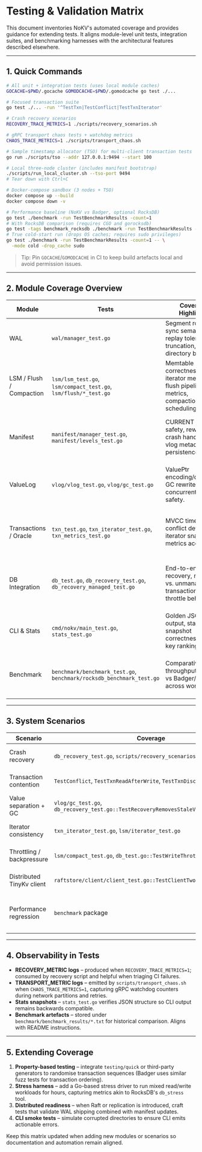 # Testing & Validation Matrix

This document inventories NoKV's automated coverage and provides guidance for extending tests. It aligns module-level unit tests, integration suites, and benchmarking harnesses with the architectural features described elsewhere.

---

## 1. Quick Commands

```bash
# All unit + integration tests (uses local module caches)
GOCACHE=$PWD/.gocache GOMODCACHE=$PWD/.gomodcache go test ./...

# Focused transaction suite
go test ./... -run '^TestTxn|TestConflict|TestTxnIterator'

# Crash recovery scenarios
RECOVERY_TRACE_METRICS=1 ./scripts/recovery_scenarios.sh

# gRPC transport chaos tests + watchdog metrics
CHAOS_TRACE_METRICS=1 ./scripts/transport_chaos.sh

# Sample timestamp allocator (TSO) for multi-client transaction tests
go run ./scripts/tso --addr 127.0.0.1:9494 --start 100

# Local three-node cluster (includes manifest bootstrap)
./scripts/run_local_cluster.sh --tso-port 9494
# Tear down with Ctrl+C

# Docker-compose sandbox (3 nodes + TSO)
docker compose up --build
docker compose down -v

# Performance baseline (NoKV vs Badger, optional RocksDB)
go test ./benchmark -run TestBenchmarkResults -count=1
# With RocksDB comparison (requires CGO and gorocksdb)
go test -tags benchmark_rocksdb ./benchmark -run TestBenchmarkResults -count=1
# True cold-start run (drops OS caches; requires sudo privileges)
go test ./benchmark -run TestBenchmarkResults -count=1 -- \
  -mode cold -drop_cache sudo
```

> Tip: Pin `GOCACHE`/`GOMODCACHE` in CI to keep build artefacts local and avoid permission issues.

---

## 2. Module Coverage Overview

| Module | Tests | Coverage Highlights | Gaps / Next Steps |
| --- | --- | --- | --- |
| WAL | `wal/manager_test.go` | Segment rotation, sync semantics, replay tolerance for truncation, directory bootstrap. | Add IO fault injection, concurrent append stress. |
| LSM / Flush / Compaction | `lsm/lsm_test.go`, `lsm/compact_test.go`, `lsm/flush/*_test.go` | Memtable correctness, iterator merging, flush pipeline metrics, compaction scheduling. | Extend backpressure assertions, test cache hot/cold split. |
| Manifest | `manifest/manager_test.go`, `manifest/levels_test.go` | CURRENT swap safety, rewrite crash handling, vlog metadata persistence. | Simulate partial edit corruption, column family extensions. |
| ValueLog | `vlog/vlog_test.go`, `vlog/gc_test.go` | ValuePtr encoding/decoding, GC rewrite, concurrent iterator safety. | Long-running GC with transactions, discard ratio edge cases. |
| Transactions / Oracle | `txn_test.go`, `txn_iterator_test.go`, `txn_metrics_test.go` | MVCC timestamps, conflict detection, iterator snapshots, metrics accounting. | Mixed workload fuzzing, managed transactions with TTL. |
| DB Integration | `db_test.go`, `db_recovery_test.go`, `db_recovery_managed_test.go` | End-to-end writes, recovery, managed vs. unmanaged transactions, throttle behaviour. | Combine ValueLog GC + compaction stress, multi-DB interference. |
| CLI & Stats | `cmd/nokv/main_test.go`, `stats_test.go` | Golden JSON output, stats snapshot correctness, hot key ranking. | CLI error handling, expvar HTTP integration tests. |
| Benchmark | `benchmark/benchmark_test.go`, `benchmark/rocksdb_benchmark_test.go` | Comparative throughput/latency vs Badger/RocksDB across workloads. | Add long-tail latency reporting, multi-threaded contention. |

---

## 3. System Scenarios

| Scenario | Coverage | Focus |
| --- | --- | --- |
| Crash recovery | `db_recovery_test.go`, `scripts/recovery_scenarios.sh` | WAL replay, missing SST cleanup, vlog GC restart, manifest rewrite safety. |
| Transaction contention | `TestConflict`, `TestTxnReadAfterWrite`, `TestTxnDiscard` | Oracle watermark handling, conflict errors, managed commit path. |
| Value separation + GC | `vlog/gc_test.go`, `db_recovery_test.go::TestRecoveryRemovesStaleValueLogSegment` | GC correctness, manifest integration, iterator stability. |
| Iterator consistency | `txn_iterator_test.go`, `lsm/iterator_test.go` | Snapshot visibility, merging iterators across levels and memtables. |
| Throttling / backpressure | `lsm/compact_test.go`, `db_test.go::TestWriteThrottle` | L0 backlog triggers, flush queue growth, metrics observation. |
| Distributed TinyKv client | `raftstore/client/client_test.go::TestClientTwoPhaseCommitAndGet` | Region-aware routing, NotLeader retries, cross-region 2PC sequencing. |
| Performance regression | `benchmark` package | Compare NoKV vs Badger/RocksDB, produce human-readable reports under `benchmark/benchmark_results`. |

---

## 4. Observability in Tests

- **RECOVERY_METRIC logs** – produced when `RECOVERY_TRACE_METRICS=1`; consumed by recovery script and helpful when triaging CI failures.
- **TRANSPORT_METRIC logs** – emitted by `scripts/transport_chaos.sh` when `CHAOS_TRACE_METRICS=1`, capturing gRPC watchdog counters during network partitions and retries.
- **Stats snapshots** – `stats_test.go` verifies JSON structure so CLI output remains backwards compatible.
- **Benchmark artefacts** – stored under `benchmark/benchmark_results/*.txt` for historical comparison. Aligns with README instructions.

---

## 5. Extending Coverage

1. **Property-based testing** – integrate `testing/quick` or third-party generators to randomise transaction sequences (Badger uses similar fuzz tests for transaction ordering).
2. **Stress harness** – add a Go-based stress driver to run mixed read/write workloads for hours, capturing metrics akin to RocksDB's `db_stress` tool.
3. **Distributed readiness** – when Raft or replication is introduced, craft tests that validate WAL shipping combined with manifest updates.
4. **CLI smoke tests** – simulate corrupted directories to ensure CLI emits actionable errors.

Keep this matrix updated when adding new modules or scenarios so documentation and automation remain aligned.
